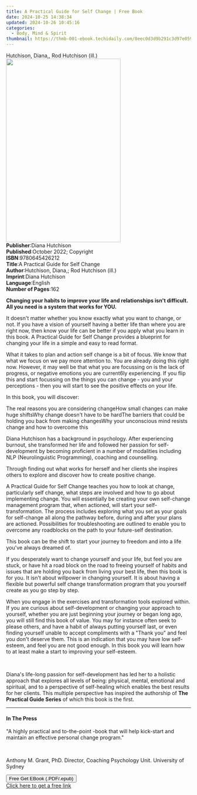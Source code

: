 ```yaml
---
title: A Practical Guide for Self Change | Free Book
date: 2024-10-25 14:38:34
updated: 2024-10-26 10:45:16
categories:
  - Body, Mind & Spirit
thumbnail: https://thmb-001-ebook.techidaily.com/8eec0d3d9b291c3d97e059379e73dde599477a5876bae12ab84177076867998d.jpg
---
```

<main id="book-container">
  <div class="flex flex-col">
    <div class="book-brief flex-1 py-6 px-4 sm:p-6 md:py-10 md:px-8">
      <!-- brief-->
      <div class="book-brief-main">Hutchison, Diana,, Rod Hutchison (ill.)</div>
    </div>
    <div
      class="book-meta-info flex-1 grid gap-4 col-start-1 col-end-3 row-start-1 sm:mb-6 sm:grid-cols-4 lg:gap-6 lg:col-start-2 lg:row-end-6 lg:row-span-6 lg:mb-0"
    >
      <div
        class="book-meta-info-left place-content-center mt-4 p-4 text-sm leading-6 col-start-2 col-span-2 dark:text-slate-400"
      >
        <img
          class="w-full h-500 object-cover rounded-lg sm:h-255 sm:col-span-2 lg:col-span-full"
          src="https://img-001-ebook.techidaily.com/37570acb0e2485d7b6e176cb3f40e668f20ba8f9f2943c477413903974e91bb6.jpg"
          alt=""
          width="312"
          height="500"
        />
      </div>
      <div
        class="book-meta-info-right mt-2 col-start-1 row-start-2 col-span-3 self-center"
      >
        <!-- meta data  -->
        <div class="flex flex-col px-4 md:px-8">
          <div class="flex-1">
            <strong>Publisher</strong>:<span class="px-2">Diana Hutchison</span>
          </div>
          <div class="flex-1">
            <strong>Published</strong>:<span class="px-2"
              >October 2022; Copyright</span
            >
          </div>
          <div class="flex-1">
            <strong>ISBN</strong>:<span class="px-2">9780645426212</span>
          </div>
          <div class="flex-1">
            <strong>Title</strong>:<span class="px-2"
              >A Practical Guide for Self Change</span
            >
          </div>
          <div class="flex-1">
            <strong>Author</strong>:<span class="px-2"
              >Hutchison, Diana,; Rod Hutchison (ill.)</span
            >
          </div>
          <div class="flex-1">
            <strong>Imprint</strong>:<span class="px-2">Diana Hutchison</span>
          </div>
          <div class="flex-1">
            <strong>Language</strong>:<span class="px-2">English</span>
          </div>
          <div class="flex-1">
            <strong>Number of Pages</strong>:<span class="px-2">162</span>
          </div>
        </div>
      </div>
    </div>
    <div class="book-description flex-1 py-6 px-4 sm:p-6 md:py-10 md:px-8">
      <div class="book-description-main">
        <div accordion-content="" id="description">
          <p>
            <strong
              >Changing your habits to improve your life and relationships isn't
              difficult. All you need is a system that works for YOU.</strong
            >
          </p>
          <p>
            It doesn't matter whether you know exactly what you want to change,
            or not. If you have a vision of yourself having a better life than
            where you are right now, then know your life can be better if you
            apply what you learn in this book. A Practical Guide for Self Change
            provides a blueprint for changing your life in a simple and easy to
            read format.
          </p>
          <p>
            What it takes to plan and action self change is a bit of focus. We
            know that what we focus on we pay more attention to. You are already
            doing this right now. However, it may well be that what you are
            focussing on is the lack of progress, or negative emotions you are
            current6ly experiencing. If you flip this and start focussing on the
            things you can change - you and your perceptions - then you will
            start to see the positive effects on your life.
          </p>
          <p>In this book, you will discover:</p>
          The real reasons you are considering changeHow small changes can make
          huge shiftsWhy change doesn't have to be hardThe barriers that could
          be holding you back from making changesWhy your unconscious mind
          resists change and how to overcome this
          <p>
            Diana Hutchison has a background in psychology. After experiencing
            burnout, she transformed her life and followed her passion for
            self-development by becoming proficient in a number of modalities
            including NLP (Neurolinguistic Programming), coaching and
            counselling.&nbsp;
          </p>
          <p></p>
          <p>
            Through finding out what works for herself and her clients she
            inspires others to explore and discover how to create positive
            change.
          </p>
          <p></p>
          <p>
            A Practical Guide for Self Change teaches you how to look at change,
            particularly self change, what steps are involved and how to go
            about implementing change. You will essentially be creating your own
            self-change management program that, when actioned, will start your
            self-transformation. The process includes exploring what you set as
            your goals for self-change all along the pathway before, during and
            after your plans are actioned. Possibilities for troubleshooting are
            outlined to enable you to overcome any roadblocks on the path to
            your future-self destination.
          </p>
          <p>
            This book can be the shift to start your journey to freedom and into
            a life you've always dreamed of.
          </p>
          <p></p>
          <p>
            If you desperately want to change yourself and your life, but feel
            you are stuck, or have hit a road block on the road to freeing
            yourself of habits and issues that are holding you back from living
            your best life, then this book is for you. It isn't about willpower
            in changing yourself. It is about having a flexible but powerful
            self change transformation program that you yourself create as you
            go step by step.
          </p>
          <p></p>
          <p>
            When you engage in the exercises and transformation tools explored
            within. If you are curious about self-development or changing your
            approach to yourself, whether you are just beginning your journey or
            began long ago, you will still find this book of value. You may for
            instance often seek to please others, and have a habit of always
            putting yourself last, or even finding yourself unable to accept
            compliments with a "Thank you" and feel you don't deserve them. This
            is an indication that you may have low self-esteem, and feel you are
            not good enough. In this book you will learn how to at least make a
            start to improving your self-esteem.
          </p>
          <p>&nbsp;</p>
          <p>
            Diana's life-long passion for self-development has led her to a
            holistic approach that explores all levels of being: physical,
            mental, emotional and spiritual, and to a perspective of
            self-healing which enables the best results for her clients. This
            multiple perspective has inspired the authorship of
            <strong>The Practical Guide Series</strong> of which this book is
            the first.
          </p>
          <p></p>
          <p></p>
          <p></p>
        </div>
        <div class="accordion-fader"></div>
      </div>
    </div>
    <div class="book-excerpts flex-1 py-6 px-4 sm:p-6 md:py-10 md:px-8">
      <!-- excerpts-->
      <div class="book-excerpts-main">
        <hr />
        <h4 class="placeholder placeholder-heading">
          <span>In The Press</span>
        </h4>
        <p></p>
        <p>
          "A highly practical and to-the-point -book that will help kick-start
          and maintain an effective personal change program."
        </p>
        <p><br /></p>
        <p>
          Anthony M. Grant, PhD. Director, Coaching Psychology Unit. University
          of Sydney
        </p>
        <p></p>
      </div>
    </div>
    <div
      class="book-about-author flex-1 py-6 px-4 sm:p-6 md:py-10 md:px-8"
    ></div>
    <div class="book-free-get flex-1 py-6 px-4 sm:p-6 md:py-10 md:px-8">
      <button
        id="btn-free-get"
        class="bg-blue-500 hover:bg-blue-700 text-white font-bold py-2 px-4 rounded"
      >
        Free Get EBook (.PDF/.epub)
      </button>
      <div id="countdown-display" class="px-2 text-lg mt-2"></div>
      <a
        id="free-link"
        class="hidden bg-blue-500 hover:bg-blue-700 text-white font-bold py-2 px-4 rounded"
        href="https://www.ebooks.com/en-us/book/210665960/a-practical-guide-for-self-change/hutchison-diana/"
        target="_blank"
        >Click here to get a free link</a
      >
    </div>
    <script>
      let countdownTime = 0;
      let countdownInterval = null;
      document
        .getElementById('btn-free-get')
        .addEventListener('click', startCountdown);
      function startCountdown() {
        countdownTime = new Date().getTime() + 60000 * 3;
        countdownInterval = setInterval(updateCountdown, 1000);
        document.getElementById('btn-free-get').disabled = true;
        document
          .getElementById('btn-free-get')
          .classList.add('bg-gray-500', 'cursor-not-allowed');
      }
      function updateCountdown() {
        let currentTime = new Date().getTime();
        let timeLeft = countdownTime - currentTime;
        let secondsLeft = Math.floor(timeLeft / 1000);
        document.getElementById('countdown-display').innerHTML =
          `Remaining time: ${secondsLeft} seconds.`;
        if (secondsLeft <= 0) {
          clearInterval(countdownInterval);
          document.getElementById('btn-free-get').classList.add('hidden');
          document.getElementById('free-link').classList.remove('hidden');
          document.getElementById('countdown-display').innerHTML = '';
        }
      }
    </script>
  </div>
</main>
